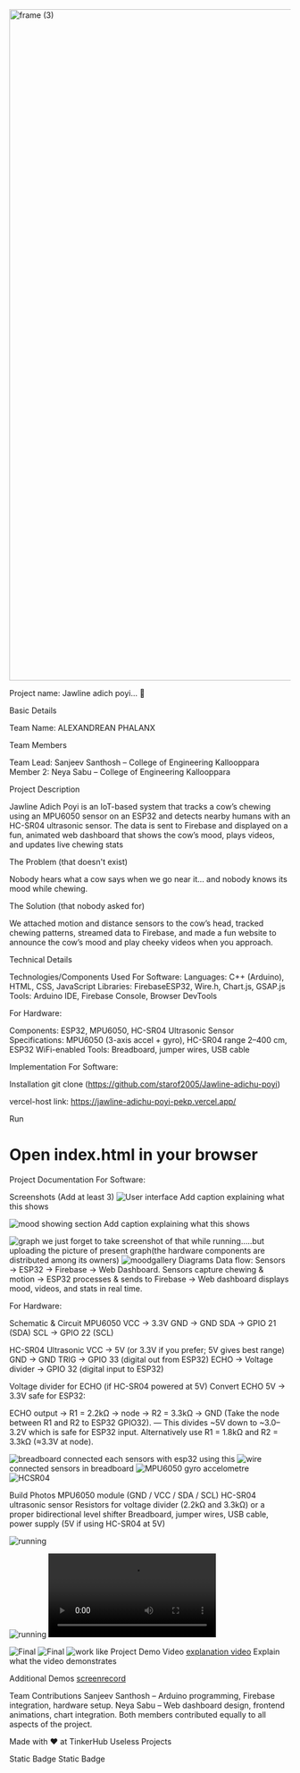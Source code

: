 <img width="3188" height="1202" alt="frame (3)" src="https://github.com/user-attachments/assets/517ad8e9-ad22-457d-9538-a9e62d137cd7" />

Project name: Jawline adich poyi... 🎯

Basic Details

Team Name: ALEXANDREAN PHALANX

Team Members

Team Lead: Sanjeev Santhosh – College of Engineering Kallooppara
Member 2: Neya Sabu – College of Engineering Kallooppara

Project Description

Jawline Adich Poyi is an IoT-based system that tracks a cow’s chewing using an MPU6050 sensor on an ESP32 and detects nearby humans with an HC-SR04 ultrasonic sensor. The data is sent to Firebase and displayed on a fun, animated web dashboard that shows the cow’s mood, plays videos, and updates live chewing stats

The Problem (that doesn't exist)

Nobody hears what a cow says when we go near it… and nobody knows its mood while chewing.

The Solution (that nobody asked for)

We attached motion and distance sensors to the cow’s head, tracked chewing patterns, streamed data to Firebase, and made a fun website to announce the cow’s mood and play cheeky videos when you approach.

Technical Details

Technologies/Components Used
For Software:
Languages: C++ (Arduino), HTML, CSS, JavaScript
Libraries: FirebaseESP32, Wire.h, Chart.js, GSAP.js
Tools: Arduino IDE, Firebase Console, Browser DevTools

For Hardware:

Components: ESP32, MPU6050, HC-SR04 Ultrasonic Sensor
Specifications: MPU6050 (3-axis accel + gyro), HC-SR04 range 2–400 cm, ESP32 WiFi-enabled
Tools: Breadboard, jumper wires, USB cable

Implementation
For Software:

Installation
git clone (https://github.com/starof2005/Jawline-adichu-poyi)

vercel-host link:  https://jawline-adichu-poyi-pekp.vercel.app/ 

Run
# Open index.html in your browser

Project Documentation
For Software:

Screenshots (Add at least 3)
![User interface](vids/front1.png) Add caption explaining what this shows

![mood showing section](vids/moodface1.png) Add caption explaining what this shows

![graph](vids/graphsection1.png) we just forget to take screenshot of that while running.....but uploading the picture of present graph(the hardware components are distributed among its owners)
![moodgallery](vids/moodgallery1.png)
Diagrams
Data flow: Sensors → ESP32 → Firebase → Web Dashboard.
Sensors capture chewing & motion → ESP32 processes & sends to Firebase → Web dashboard displays mood, videos, and stats in real time.

For Hardware:

Schematic & Circuit
MPU6050
VCC → 3.3V
GND → GND
SDA → GPIO 21 (SDA)
SCL → GPIO 22 (SCL)

HC-SR04 Ultrasonic
VCC → 5V (or 3.3V if you prefer; 5V gives best range)
GND → GND
TRIG → GPIO 33 (digital out from ESP32)
ECHO → Voltage divider → GPIO 32 (digital input to ESP32)

Voltage divider for ECHO (if HC-SR04 powered at 5V)
Convert ECHO 5V → 3.3V safe for ESP32:

ECHO output → R1 = 2.2kΩ → node → R2 = 3.3kΩ → GND
(Take the node between R1 and R2 to ESP32 GPIO32).
— This divides ~5V down to ~3.0–3.2V which is safe for ESP32 input.
Alternatively use R1 = 1.8kΩ and R2 = 3.3kΩ (≈3.3V at node).

![breadboard](vids/breadboard1.jpg) connected each sensors with esp32 using this
![wire](vids/wire1.jpg) connected sensors in breadboard
![MPU6050 gyro accelometre](vids/gyro1.jpg)
![HCSR04](vids/hc1.jpg)
 
Build Photos
MPU6050 module (GND / VCC / SDA / SCL)
HC-SR04 ultrasonic sensor
Resistors for voltage divider (2.2kΩ and 3.3kΩ) or a proper bidirectional level shifter
Breadboard, jumper wires, USB cable, power supply (5V if using HC-SR04 at 5V)

![running](vids/running1.jpg) 

![running](vids/runningg.jpg) 
![dialogue](vids/cowdialogue.mp4)

![Final](vids/finalproject11.jpg) 
![Final](vids/finalproject111.jpg)
![work like](https://www.google.com/url?sa=i&url=https%3A%2F%2Fwww.flipkart.com%2Fpedigone-cow-buffalo-mohri-mohra-strong-bhanwar-kadhi-halter-nylon-rope-cow-everyday-collar%2Fp%2Fitmd2ce7c33575a7&psig=AOvVaw2n3BTB3rlQpR3Mm5dp-tKS&ust=1754892373823000&source=images&cd=vfe&opi=89978449&ved=0CBUQjRxqFwoTCJC3gNnJ_44DFQAAAAAdAAAAABAE)
Project Demo
Video
[explanation video](vids/finalvideo2.mp4) Explain what the video demonstrates

Additional Demos
[screenrecord](vids/screenrecord1.mp4)

Team Contributions
Sanjeev Santhosh – Arduino programming, Firebase integration, hardware setup.
Neya Sabu – Web dashboard design, frontend animations, chart integration.
Both members contributed equally to all aspects of the project.

Made with ❤️ at TinkerHub Useless Projects

Static Badge Static Badge
